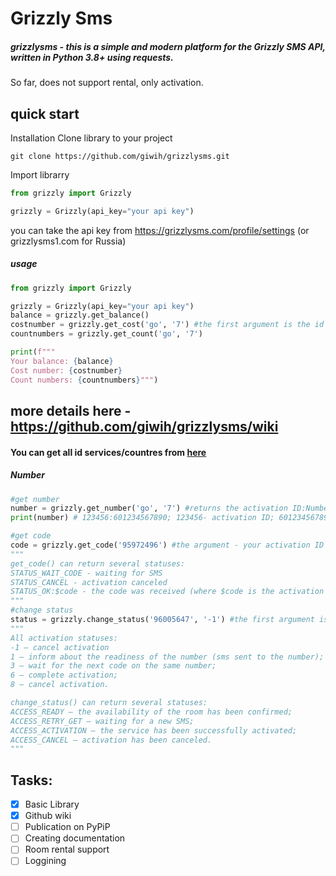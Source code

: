 # Grizzly Sms
##### **grizzlysms** - this is a simple and modern platform for the Grizzly SMS API, written in Python 3.8+ using requests.

So far, does not support rental, only activation.

## quick start
Installation
Clone library to your project
```
git clone https://github.com/giwih/grizzlysms.git
```
Import librarry
```python
from grizzly import Grizzly

grizzly = Grizzly(api_key="your api key")
```
you can take the api key from https://grizzlysms.com/profile/settings (or grizzlysms1.com for Russia)
##### usage
```python
from grizzly import Grizzly

grizzly = Grizzly(api_key="your api key")
balance = grizzly.get_balance()
costnumber = grizzly.get_cost('go', '7') #the first argument is the id of the service, the second country. You can get all id services/countres from here
countnumbers = grizzly.get_count('go', '7')

print(f"""
Your balance: {balance}
Cost number: {costnumber}
Count numbers: {countnumbers}""")
```
## more details here - https://github.com/giwih/grizzlysms/wiki
#### You can get all id services/countres from [here](https://github.com/giwih/grizzlysms/blob/master/codes.md)

##### Number
```python
#get number
number = grizzly.get_number('go', '7') #returns the activation ID:Number
print(number) # 123456:601234567890; 123456- activation ID; 601234567890 - phone number

#get code
code = grizzly.get_code('95972496') #the argument - your activation ID
"""
get_code() can return several statuses:
STATUS_WAIT_CODE - waiting for SMS
STATUS_CANCEL - activation canceled
STATUS_OK:$code - the code was received (where $code is the activation code)
"""
#change status
status = grizzly.change_status('96005647', '-1') #the first argument is the activation ID, second - activation status.  
"""
All activation statuses:
-1 — cancel activation
1 — inform about the readiness of the number (sms sent to the number);
3 — wait for the next code on the same number;
6 — complete activation;
8 — cancel activation.

change_status() can return several statuses:
ACCESS_READY — the availability of the room has been confirmed;
ACCESS_RETRY_GET — waiting for a new SMS;
ACCESS_ACTIVATION — the service has been successfully activated;
ACCESS_CANCEL — activation has been canceled.
"""
```
## Tasks:
- [x] Basic Library
- [x] Github wiki
- [ ] Publication on PyPiP
- [ ] Creating documentation
- [ ] Room rental support
- [ ] Loggining